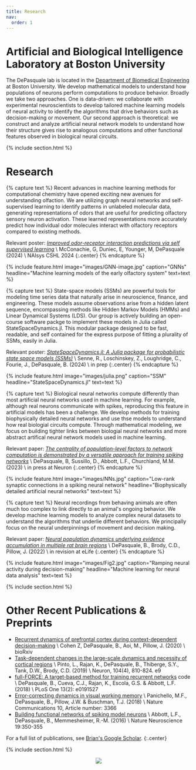 ```yaml
---
title: Research
nav:
  order: 1
---
```


# Artificial and Biological Intelligence Laboratory at Boston University

The DePasquale lab is located in the [Department of Biomedical Engineering](https://www.bu.edu/eng/academics/departments-and-divisions/biomedical-engineering/) at Boston University. We develop mathematical models to understand how populations of neurons perform computations to produce behavior. Broadly we take two approaches. One is data-driven: we collaborate with experimental neuroscientists to develop tailored machine learning models of neural activity to identify the algorithms that drive behaviors such as decision-making or movement. Our second approach is theoretical: we construct and analyze artificial neural network models to understand how their structure gives rise to analogous computations and other functional features observed in biological neural circuits.

{% include section.html %}

# Research

{% capture text %}
Recent advances in machine learning methods for computational chemistry have opened exciting new avenues for understanding olfaction. We are utilizing graph neural networks and self-supervised learning to identify patterns in unlabeled molecular data, generating representations of odors that are useful for predicting olfactory sensory neuron activation. These learned representations more accurately predict how individual odor molecules interact with olfactory receptors compared to existing methods.

Relevant poster: [_Improved odor-receptor interaction predictions via self supervised learning_](https://drive.google.com/file/d/1xSKyyoDz0CszqX0tmbi3k7na8Mtzgu5B/view?usp=sharing) \\
McConachie, G, Duniec, E, Younger, M, DePasquale (2024) \\
NAIsys CSHL 2024
{:.center}
{% endcapture %}

{%
  include feature.html
  image="images/GNN-image.jpg"
  caption="GNNs"
  headline="Machine learning models of the early olfactory system"
  text=text
%}


{% capture text %}
State-space models (SSMs) are powerful tools for modeling time series data that naturally arise in neuroscience, finance, and engineering. These models assume observations arise from a hidden latent sequence, encompassing methods like Hidden Markov Models (HMMs) and Linear Dynamical Systems (LDS). Our group is actively building an open-course software packge to implement these models in Julia called StateSpaceDynamics.jl. This modular package designed to be fast, readable, and self contained for the express purpose of fitting a plurality of SSMs, easily in Julia.

Relevant poster: [_StateSpaceDynamics.jl: A Julia package for probabilistic state space models (SSMs)_](https://github.com/depasquale-lab/StateSpaceDynamics.jl/blob/_joss/paper/paper.pdf) \\
Senne, R., Loschinskey, Z., Loughridge, C., Fourie, J., DePasquale, B. (2024) \\
in prep
{:.center}
{% endcapture %}

{%
  include feature.html
  image="images/julia.png"
  caption="SSM"
  headline="StateSpaceDynamics.jl"
  text=text
%}


{% capture text %}
Biological neural networks compute differently than most artificial neural networks used in machine learning. For example, although real neurons communicate with spikes, reproducing this feature in artificial models has been a challenge. We develop methods for training biophysically detailed neural networks and use thse models to understand how real biologial circuits compute. Through mathematical modeling, we focus on building tighter links between biologial neural networks and more abstract artifical neural network models used in machine learning. 

Relevant paper: [_The centrality of population-level factors to network computation is demonstrated by a versatile approach for training spiking networks_](https://doi.org/10.1016/j.neuron.2022.12.007) \\
DePasquale, B, Sussillo, D., Abbott, L.F., Churchland, M.M. (2023) \\
in press at Neuron
{:.center}
{% endcapture %}

{%
  include feature.html
  image="images/NNs.jpg"
  caption="Low-rank synaptic connections in a spiking neural network"
  headline="Biophysically detailed artificial neural networks"
  text=text
%}

{% capture text %}
Neural recordings from behaving animals are often much too complex to link directly to an animal's ongoing behavior. We develop machine learning models to analyze complex neural datasets to understand the algorithms that underlie different behaviors. We principally focus on the neural underpinnings of movement and decision making. 
 
Relevant paper: [_Neural population dynamics underlying evidence accumulation in multiple rat brain regions_](https://www.biorxiv.org/content/10.1101/2021.10.28.465122v1) \\
DePasquale, B., Brody, C.D., Pillow, J. (2022) \\
in revision at eLife
{:.center}
{% endcapture %}

{%
  include feature.html
  image="images/Fig2.jpg"
  caption="Ramping neural activity during decision-making"
  headline="Machine learning for neural data analysis"
  text=text
%}

{% include section.html %}

# Other Recent Publications & Preprints

* [Recurrent dynamics of prefrontal cortex during context-dependent decision-making](https://doi.org/10.1101/2020.11.27.401539) \\
Cohen Z, DePasquale, B., Aoi, M., Pillow, J. (2020) \\
bioRxiv
* [Task-dependent changes in the large-scale dynamics and necessity of cortical regions](https://linkinghub.elsevier.com/retrieve/pii/S0896627319307317) \\
Pinto, L., Rajan, K., DePasquale, B., Thiberge, S.Y., Tank, D.W., Brody, C.D. (2019) \\
 Neuron, 104(4), 810-824. e9
* [full-FORCE: A target-based method for training recurrent networks]("https://doi.org/10.1371/journal.pone.0191527")
<a href="https://github.com/briandepasquale/full-FORCE-demos" style="text-decoration: none"><i class="fab fa-github"></i> code</a> \\
DePasquale, B., Cueva, C.J., Rajan, K., Escola, G.S. & Abbott, L.F. (2018) \\
PLoS One 13(2): e0191527
* [Error-correcting dynamics in visual working memory](https://www.nature.com/articles/s41467-019-11298-3) \\
Panichello, M.F., DePasquale, B., Pillow, J.W. & Buschman, T.J. (2018) \\
Nature Communications 10, Article number: 3366
* [Building functional networks of spiking model neurons](https://www.nature.com/articles/nn.4241) \\
Abbott, L.F., DePasquale, B., Memmesheimer, R.-M. (2016) \\
Nature Neuroscience 19:350-355

For a full list of publications, see [Brian's Google Scholar](https://scholar.google.com/citations?user=dkRSv1AAAAAJ&hl=en).
{:.center}

{% include section.html %}

<div style="text-align: center;">
    <img src="images/BU.jpeg" >
</div>
